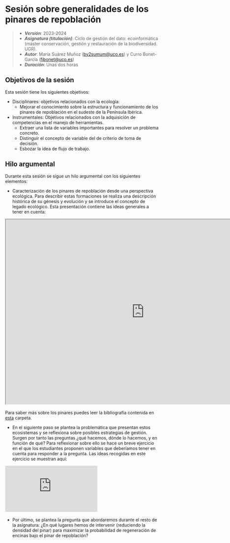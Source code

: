 # Sesión sobre generalidades de los pinares de repoblación


> + **_Versión_**: 2023-2024
> + **_Asignatura (titulación)_**: Ciclo de gestión del dato: ecoinformática (máster conservación, gestión y restauración de la biodiversidad. UGR). 
> + **_Autor_**:  María Suárez Muñoz (bv2sumum@uco.es) y Curro Bonet-García (fjbonet@uco.es)
> + **_Duración_**: Unas dos horas



## Objetivos de la sesión

Esta sesión tiene los siguientes objetivos:

+ Disciplinares: objetivos relacionados con la ecología:
  + Mejorar el conocimiento sobre la estructura y funcionamiento de los pinares de repoblación en el sudeste de la Península Ibérica.
+ Instrumentales: Objetivos relacionados con la adquisición de competencias en el manejo de herramientas. 
  + Extraer una lista de variables importantes para resolver un problema concreto.
  + Distinguir el concepto de variable del de criterio de toma de decisión.
  + Esbozar la idea de flujo de trabajo.



## Hilo argumental

Durante esta sesión se sigue un hilo argumental con los siguientes elementos:

+ Caracterización de los pinares de repoblación desde una perspectiva ecológica. Para describir estas formaciones se realiza una descripción histórica de su génesis y evolución y se introduce el concepto de legado ecológico. Esta presentación contiene las ideas generales a tener en cuenta:

<p><iframe src="https://prezi.com/view/6uLqUdsHnVorBFF8VNDP/embed" width="900" height="600"> </iframe></p>

Para saber más sobre los pinares puedes leer la bibliografía contenida en [esta](https://github.com/aprendiendo-cosas/T_contexto_pinares_ecoinformatica_ugr/raw/2023_2024/bibliografia) carpeta. 

+ En el siguiente paso se plantea la problemática que presentan estos ecosistemas y se reflexiona sobre posibles estrategias de gestión. Surgen por tanto las preguntas ¿qué hacemos, dónde lo hacemos, y en función de qué? Para reflexionar sobre ello se hace un breve ejercicio en el que los estudiantes proponen variables que deberíamos tener en cuenta para responder a la pregunta. Las ideas recogidas en este ejercicio se muestran aquí:

![image](https://github.com/aprendiendo-cosas/T_contexto_pinares_ecoinformatica_ugr/raw/2023_2024/imagenes/Lluvia_ideas.pdf)

+ Por último, se plantea la pregunta que abordaremos durante el resto de la asignatura: ¿En qué lugares hemos de intervenir (reduciendo la densidad del pinar) para maximizar la probabilidad de regeneración de encinas bajo el pinar de repoblación?

